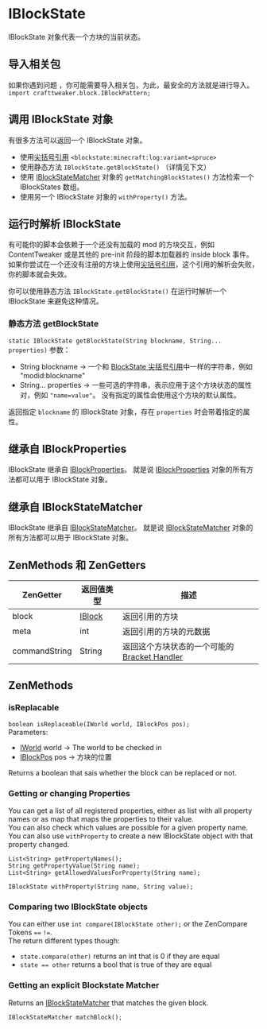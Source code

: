 # IBlockState

IBlockState 对象代表一个方块的当前状态。

## 导入相关包

如果你遇到问题 ，你可能需要导入相关包，为此，最安全的方法就是进行导入。  
`import crafttweaker.block.IBlockPattern;`

## 调用 IBlockState 对象

有很多方法可以返回一个 IBlockState 对象。

- 使用[尖括号引用](/Vanilla/Brackets/Bracket_BlockState/) `<blockstate:minecraft:log:variant=spruce>`
- 使用静态方法 `IBlockState.getBlockState()` （详情见下文）
- 使用 [IBlockStateMatcher](/Vanilla/Blocks/IBlockStateMatcher/) 对象的 `getMatchingBlockStates()` 方法检索一个 IBlockStates 数组。
- 使用另一个 IBlockState 对象的 `withProperty()` 方法。

## 运行时解析 IBlockState

有可能你的脚本会依赖于一个还没有加载的 mod 的方块交互，例如 ContentTweaker 或是其他的 pre-init 阶段的脚本加载器的 inside block 事件。 如果你尝试在一个还没有注册的方块上使用[尖括号引用](/Vanilla/Brackets/Bracket_BlockState/)，这个引用的解析会失败，你的脚本就会失效。

你可以使用静态方法 `IBlockState.getBlockState()` 在运行时解析一个 IBlockState 来避免这种情况。

### 静态方法 getBlockState

`static IBlockState getBlockState(String blockname, String... properties)` 参数：

- String blockname → 一个和 [BlockState 尖括号引用](/Vanilla/Brackets/Bracket_BlockState/)中一样的字符串，例如 "modid:blockname"
- String... properties → 一些可选的字符串，表示应用于这个方块状态的属性对，例如 `"name=value"`。 没有指定的属性会使用这个方块的默认属性。

返回指定 `blockname` 的 IBlockState 对象，存在 `properties` 时会带着指定的属性。

## 继承自 IBlockProperties

IBlockState 继承自 [IBlockProperties](/Vanilla/Blocks/IBlockProperties/)。 就是说 [IBlockProperties](/Vanilla/Blocks/IBlockProperties/) 对象的所有方法都可以用于 IBlockState 对象。

## 继承自 IBlockStateMatcher

IBlockState 继承自 [IBlockStateMatcher](/Vanilla/Blocks/IBlockStateMatcher/)。 就是说 [IBlockStateMatcher](/Vanilla/Blocks/IBlockStateMatcher/) 对象的所有方法都可以用于 IBlockState 对象。

## ZenMethods 和 ZenGetters

| ZenGetter     | 返回值类型                             | 描述                                                                      |
| ------------- | --------------------------------- | ----------------------------------------------------------------------- |
| block         | [IBlock](/Vanilla/Blocks/IBlock/) | 返回引用的方块                                                                 |
| meta          | int                               | 返回引用的方块的元数据                                                             |
| commandString | String                            | 返回这个方块状态的一个可能的 [Bracket Handler](/Vanilla/Brackets/Bracket_BlockState/) |

## ZenMethods

### isReplacable

`boolean isReplaceable(IWorld world, IBlockPos pos);`  
Parameters:

- [IWorld](/Vanilla/World/IWorld/) world → The world to be checked in
- [IBlockPos](/Vanilla/World/IBlockPos/) pos → 方块的位置

Returns a boolean that sais whether the block can be replaced or not.

### Getting or changing Properties

You can get a list of all registered properties, either as list with all property names or as map that maps the properties to their value.  
You can also check which values are possible for a given property name.  
You can also use `withProperty` to create a new IBlockState object with that property changed.

    List<String> getPropertyNames();
    String getPropertyValue(String name);
    List<String> getAllowedValuesForProperty(String name);
    
    IBlockState withProperty(String name, String value);
    

### Comparing two IBlockState objects

You can either use `int compare(IBlockState other);` or the ZenCompare Tokens `==` `!=`.  
The return different types though:

- `state.compare(other)` returns an int that is 0 if they are equal
- `state == other` returns a bool that is true of they are equal

### Getting an explicit Blockstate Matcher

Returns an [IBlockStateMatcher](/Vanilla/Blocks/IBlockStateMatcher/) that matches the given block.

    IBlockStateMatcher matchBlock();